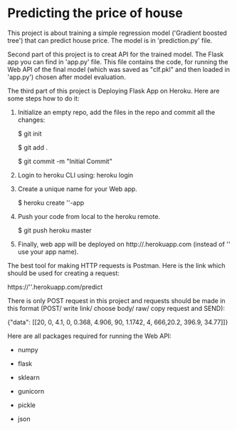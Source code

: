 # Predicting the price of house

This project is about training a simple regression model ('Gradient boosted tree') that can predict house price. The model is in 'prediction.py' file.

Second part of this project is to creat API for the trained model. The Flask app you can find in 'app.py' file.
This file contains the code, for running the Web API of the final model (which was saved as "clf.pkl" and then loaded in 'app.py') chosen after model evaluation.


The third part of this project is Deploying Flask App on Heroku.
Here are some steps how to do it:
1. Initialize an empty repo, add the files in the repo and commit all the changes:

    $ git init 
    
    $ git add .
    
    $ git commit -m "Initial Commit"
    
2. Login to heroku CLI using: heroku login

3. Create a unique name for your Web app.

    $ heroku create '<app name>'-app
    
4. Push your code from local to the heroku remote.

    $ git push heroku master
    
5. Finally, web app will be deployed on http://<app name>.herokuapp.com (instead of '<app name>' use your app name).


The best tool for making HTTP requests is Postman. Here is the link which should be used for creating a request:

https://'<app name>'.herokuapp.com/predict
    
There is only POST request in this project and requests should be made in this format (POST/ write link/ choose body/ raw/ copy request and SEND):

{"data": [[20, 0, 4.1, 0, 0.368, 4.906, 90, 1.1742, 4, 666,20.2, 396.9, 34.77]]}


Here are all packages required for running the Web API:
* numpy

* flask

* sklearn

* gunicorn

* pickle

* json
